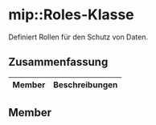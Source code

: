 # <a name="class-miproles"></a>mip::Roles-Klasse 
Definiert Rollen für den Schutz von Daten.
## <a name="summary"></a>Zusammenfassung
 Member                        | Beschreibungen                                
--------------------------------|---------------------------------------------
## <a name="members"></a>Member